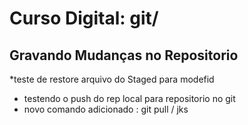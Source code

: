# Curso Digital: git/

## Gravando Mudanças no Repositorio


  *teste de restore arquivo do Staged para modefid
  * testendo o push do rep local para repositorio no git
  * novo comando adicionado : git pull / jks